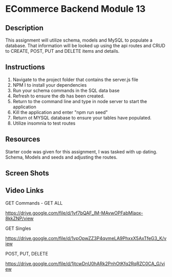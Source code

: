 
# ECommerce Backend Module 13 


## Description

This assignment will utilize schema, models and MySQL to populate a database. That information will be looked up using the api routes and CRUD to CREATE, POST, PUT and DELETE items and details.


## Instructions

1. Navigate to the project folder that contains the server.js file
2. NPM I to install your dependencies
3. Run your schema commands in the SQL data base
4. Refresh to ensure the db has been created.
5. Return to the command line and type in node server to start the application
6. Kill the application and enter "npm run seed"
7. Return ot MYSQL database to ensure your tables have populated.
8. Utilize insomnia to test routes

## Resources 

Starter code was given for this assignment, I was tasked with up dating. Schema, Models and seeds and adjusting the routes.

## Screen Shots





## Video Links

GET Commands - GET ALL

https://drive.google.com/file/d/1vf7bQAF_IM-MAvwOPFabMlaox-8kkZNP/view

GET Singles

https://drive.google.com/file/d/1vpOpwZZ3P4qvmeLA9PhxxX5AxTfeG3_K/view

POST, PUT, DELETE

https://drive.google.com/file/d/1jtcwDnU0hARk2PnhOtKfq2RqRZC0CA_G/view
